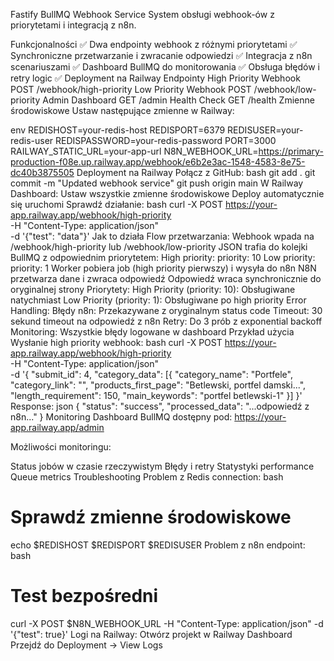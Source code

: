 Fastify BullMQ Webhook Service
System obsługi webhook-ów z priorytetami i integracją z n8n.

Funkcjonalności
✅ Dwa endpointy webhook z różnymi priorytetami
✅ Synchroniczne przetwarzanie i zwracanie odpowiedzi
✅ Integracja z n8n scenariuszami
✅ Dashboard BullMQ do monitorowania
✅ Obsługa błędów i retry logic
✅ Deployment na Railway
Endpointy
High Priority Webhook
POST /webhook/high-priority
Low Priority Webhook
POST /webhook/low-priority
Admin Dashboard
GET /admin
Health Check
GET /health
Zmienne środowiskowe
Ustaw następujące zmienne w Railway:

env
REDISHOST=your-redis-host
REDISPORT=6379
REDISUSER=your-redis-user
REDISPASSWORD=your-redis-password
PORT=3000
RAILWAY_STATIC_URL=your-app-url
N8N_WEBHOOK_URL=https://primary-production-f08e.up.railway.app/webhook/e6b2e3ac-1548-4583-8e75-dc40b3875505
Deployment na Railway
Połącz z GitHub:
bash
git add .
git commit -m "Updated webhook service"
git push origin main
W Railway Dashboard:
Ustaw wszystkie zmienne środowiskowe
Deploy automatycznie się uruchomi
Sprawdź działanie:
bash
curl -X POST https://your-app.railway.app/webhook/high-priority \
  -H "Content-Type: application/json" \
  -d '{"test": "data"}'
Jak to działa
Flow przetwarzania:
Webhook wpada na /webhook/high-priority lub /webhook/low-priority
JSON trafia do kolejki BullMQ z odpowiednim priorytetem:
High priority: priority: 10
Low priority: priority: 1
Worker pobiera job (high priority pierwszy) i wysyła do n8n
N8N przetwarza dane i zwraca odpowiedź
Odpowiedź wraca synchronicznie do oryginalnej strony
Priorytety:
High Priority (priority: 10): Obsługiwane natychmiast
Low Priority (priority: 1): Obsługiwane po high priority
Error Handling:
Błędy n8n: Przekazywane z oryginalnym status code
Timeout: 30 sekund timeout na odpowiedź z n8n
Retry: Do 3 prób z exponential backoff
Monitoring: Wszystkie błędy logowane w dashboard
Przykład użycia
Wysłanie high priority webhook:
bash
curl -X POST https://your-app.railway.app/webhook/high-priority \
  -H "Content-Type: application/json" \
  -d '{
    "submit_id": 4,
    "category_data": [{
      "category_name": "Portfele",
      "category_link": "",
      "products_first_page": "Betlewski, portfel damski...",
      "length_requirement": 150,
      "main_keywords": "portfel betlewski-1"
    }]
  }'
Response:
json
{
  "status": "success",
  "processed_data": "...odpowiedź z n8n..."
}
Monitoring
Dashboard BullMQ dostępny pod: https://your-app.railway.app/admin

Możliwości monitoringu:

Status jobów w czasie rzeczywistym
Błędy i retry
Statystyki performance
Queue metrics
Troubleshooting
Problem z Redis connection:
bash
# Sprawdź zmienne środowiskowe
echo $REDISHOST $REDISPORT $REDISUSER
Problem z n8n endpoint:
bash
# Test bezpośredni
curl -X POST $N8N_WEBHOOK_URL -H "Content-Type: application/json" -d '{"test": true}'
Logi na Railway:
Otwórz projekt w Railway Dashboard
Przejdź do Deployment → View Logs
